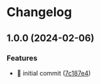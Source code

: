 # Changelog

## 1.0.0 (2024-02-06)


### Features

* 🎸 initial commit ([7c187e4](https://github.com/TeXmeijin/ui-npm-package-template/commit/7c187e4911f2e52b8fb3696cb7cb8e1fb79bdca9))
